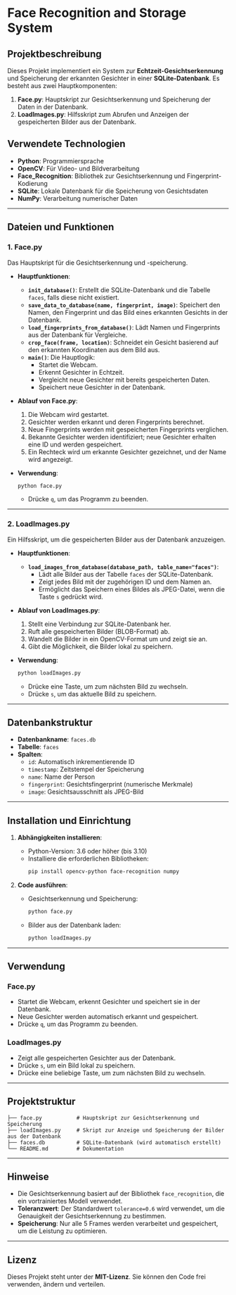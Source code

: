 
# Face Recognition and Storage System

## Projektbeschreibung

Dieses Projekt implementiert ein System zur **Echtzeit-Gesichtserkennung** und Speicherung der erkannten Gesichter in einer **SQLite-Datenbank**. Es besteht aus zwei Hauptkomponenten:

1. **Face.py**: Hauptskript zur Gesichtserkennung und Speicherung der Daten in der Datenbank.
2. **LoadImages.py**: Hilfsskript zum Abrufen und Anzeigen der gespeicherten Bilder aus der Datenbank.

## Verwendete Technologien

- **Python**: Programmiersprache
- **OpenCV**: Für Video- und Bildverarbeitung
- **Face_Recognition**: Bibliothek zur Gesichtserkennung und Fingerprint-Kodierung
- **SQLite**: Lokale Datenbank für die Speicherung von Gesichtsdaten
- **NumPy**: Verarbeitung numerischer Daten

---

## Dateien und Funktionen

### 1. **Face.py**

Das Hauptskript für die Gesichtserkennung und -speicherung.

- **Hauptfunktionen**:
  - **`init_database()`**: Erstellt die SQLite-Datenbank und die Tabelle `faces`, falls diese nicht existiert.
  - **`save_data_to_database(name, fingerprint, image)`**: Speichert den Namen, den Fingerprint und das Bild eines erkannten Gesichts in der Datenbank.
  - **`load_fingerprints_from_database()`**: Lädt Namen und Fingerprints aus der Datenbank für Vergleiche.
  - **`crop_face(frame, location)`**: Schneidet ein Gesicht basierend auf den erkannten Koordinaten aus dem Bild aus.
  - **`main()`**: Die Hauptlogik:
    - Startet die Webcam.
    - Erkennt Gesichter in Echtzeit.
    - Vergleicht neue Gesichter mit bereits gespeicherten Daten.
    - Speichert neue Gesichter in der Datenbank.

- **Ablauf von Face.py**:
  1. Die Webcam wird gestartet.
  2. Gesichter werden erkannt und deren Fingerprints berechnet.
  3. Neue Fingerprints werden mit gespeicherten Fingerprints verglichen.
  4. Bekannte Gesichter werden identifiziert; neue Gesichter erhalten eine ID und werden gespeichert.
  5. Ein Rechteck wird um erkannte Gesichter gezeichnet, und der Name wird angezeigt.

- **Verwendung**:
  ```bash
  python face.py
  ```
  - Drücke `q`, um das Programm zu beenden.

---

### 2. **LoadImages.py**

Ein Hilfsskript, um die gespeicherten Bilder aus der Datenbank anzuzeigen.

- **Hauptfunktionen**:
  - **`load_images_from_database(database_path, table_name="faces")`**:
    - Lädt alle Bilder aus der Tabelle `faces` der SQLite-Datenbank.
    - Zeigt jedes Bild mit der zugehörigen ID und dem Namen an.
    - Ermöglicht das Speichern eines Bildes als JPEG-Datei, wenn die Taste `s` gedrückt wird.

- **Ablauf von LoadImages.py**:
  1. Stellt eine Verbindung zur SQLite-Datenbank her.
  2. Ruft alle gespeicherten Bilder (BLOB-Format) ab.
  3. Wandelt die Bilder in ein OpenCV-Format um und zeigt sie an.
  4. Gibt die Möglichkeit, die Bilder lokal zu speichern.

- **Verwendung**:
  ```bash
  python loadImages.py
  ```
  - Drücke eine Taste, um zum nächsten Bild zu wechseln.
  - Drücke `s`, um das aktuelle Bild zu speichern.

---

## Datenbankstruktur

- **Datenbankname**: `faces.db`
- **Tabelle**: `faces`
- **Spalten**:
  - `id`: Automatisch inkrementierende ID
  - `timestamp`: Zeitstempel der Speicherung
  - `name`: Name der Person
  - `fingerprint`: Gesichtsfingerprint (numerische Merkmale)
  - `image`: Gesichtsausschnitt als JPEG-Bild

---

## Installation und Einrichtung

1. **Abhängigkeiten installieren**:
   - Python-Version: 3.6 oder höher (bis 3.10)
   - Installiere die erforderlichen Bibliotheken:
     ```bash
     pip install opencv-python face-recognition numpy
     ```

2. **Code ausführen**:
   - Gesichtserkennung und Speicherung:
     ```bash
     python face.py
     ```
   - Bilder aus der Datenbank laden:
     ```bash
     python loadImages.py
     ```

---

## Verwendung

### Face.py
- Startet die Webcam, erkennt Gesichter und speichert sie in der Datenbank.
- Neue Gesichter werden automatisch erkannt und gespeichert.
- Drücke `q`, um das Programm zu beenden.

### LoadImages.py
- Zeigt alle gespeicherten Gesichter aus der Datenbank.
- Drücke `s`, um ein Bild lokal zu speichern.
- Drücke eine beliebige Taste, um zum nächsten Bild zu wechseln.

---

## Projektstruktur

```
├── face.py           # Hauptskript zur Gesichtserkennung und Speicherung
├── loadImages.py     # Skript zur Anzeige und Speicherung der Bilder aus der Datenbank
├── faces.db          # SQLite-Datenbank (wird automatisch erstellt)
└── README.md         # Dokumentation
```

---

## Hinweise

- Die Gesichtserkennung basiert auf der Bibliothek `face_recognition`, die ein vortrainiertes Modell verwendet.
- **Toleranzwert**: Der Standardwert `tolerance=0.6` wird verwendet, um die Genauigkeit der Gesichtserkennung zu bestimmen.
- **Speicherung**: Nur alle 5 Frames werden verarbeitet und gespeichert, um die Leistung zu optimieren.

---

## Lizenz

Dieses Projekt steht unter der **MIT-Lizenz**. Sie können den Code frei verwenden, ändern und verteilen.

